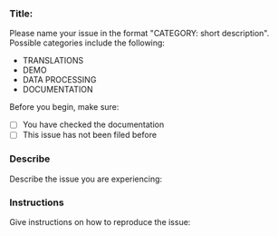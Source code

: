 ### Title:
Please name your issue in the format "CATEGORY: short description". Possible categories include the following:

- TRANSLATIONS
- DEMO
- DATA PROCESSING
- DOCUMENTATION

Before you begin, make sure:

- [ ] You have checked the documentation
- [ ] This issue has not been filed before

### Describe

Describe the issue you are experiencing:

### Instructions

Give instructions on how to reproduce the issue:

